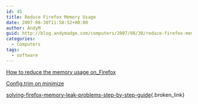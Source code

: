```yaml
---
id: 45
title: Reduce Firefox Memory Usage
date: 2007-08-30T11:50:52+00:00
author: AndyM
guid: http://blog.andymadge.com/computers/2007/08/30/reduce-firefox-memory-usage/
categories:
  - Computers
tags:
  - software
---
```

[How to reduce the memory usage on_Firefox](http://www.zolved.com/synapse/view_content/24939/How_to_reduce_the_memory_usage_on_Firefox)

[Config.trim on minimize](http://kb.mozillazine.org/Config.trim_on_minimize)

[solving-firefox-memory-leak-problems-step-by-step-guide](http://techgurls.blorc.com/2006/04/06/solving-firefox-memory-leak-problems-step-by-step-guide/){.broken_link}